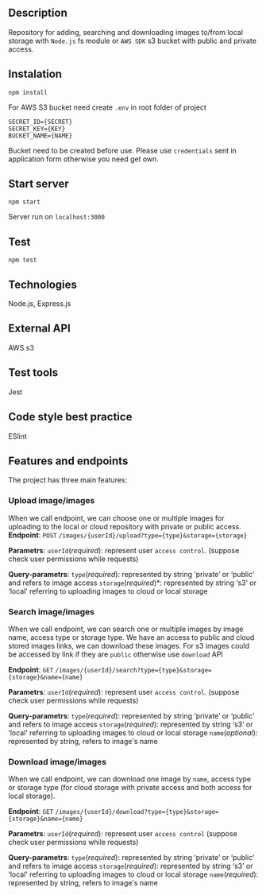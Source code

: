## Description

Repository for adding, searching and downloading images to/from local storage with `Node.js` fs module or `AWS SDK` s3 bucket with public and private access.


## Instalation
```
npm install
```
For AWS S3 bucket need create `.env` in root folder of project

```
SECRET_ID={SECRET}
SECRET_KEY={KEY}
BUCKET_NAME={NAME}
```
Bucket need to be created before use.
Please use `credentials` sent in application form otherwise you need get own.

## Start server
```
npm start
```
Server run on `localhost:3000`

## Test
```
npm test
```

## Technologies
Node.js, Express.js 

## External API
AWS s3

## Test tools
Jest 

## Code style best practice
ESlint

## Features and endpoints
The project has three main features:

### Upload image/images
When we call endpoint, we can choose one or multiple images for uploading to the local or cloud repository with private or public access. 
**Endpoint**:
`POST` ```/images/{userId}/upload?type={type}&storage={storage}```

**Parametrs**:
`userId`(*required*): represent user `access control`. (suppose check user permissions while requests)

**Query-parametrs**: 
`type`(*required*): represented by string ‘private’ or ‘public’ and refers to image access
`storage`(*required*)*: represented by string ‘s3’ or ‘local’ referring to uploading images to cloud or local storage

### Search image/images
When we call endpoint, we can search one or multiple images by image name, access type or storage type. We have an access to public and cloud stored images links, we can download these images.
For s3 images could be accessed by link if they are `public` otherwise use `download` API

**Endpoint**:
`GET` ```/images/{userId}/search?type={type}&storage={storage}&name={name}```

**Parametrs**:
`userId`(*required*): represent user `access control`. (suppose check user permissions while requests)

**Query-parametrs**: 
`type`(*required*): represented by string ‘private’ or ‘public’ and refers to image access
`storage`(*required*): represented by string ‘s3’ or ‘local’ referring to uploading images to cloud or local storage
`name`(*optional*): represented by string, refers to image's name

### Download image/images
When we call endpoint, we can download one image by `name`, access type or storage type (for cloud storage with private access and both access for local storage).

**Endpoint**:
`GET` ```/images/{userId}/download?type={type}&storage={storage}&name={name}```

**Parametrs**:
`userId`(*required*): represent user `access control` (suppose check user permissions while requests)

**Query-parametrs**: 
`type`(*required*): represented by string ‘private’ or ‘public’ and refers to image access
`storage`(*required*): represented by string ‘s3’ or ‘local’ referring to uploading images to cloud or local storage
`name`(*required*): represented by string, refers to image's name
